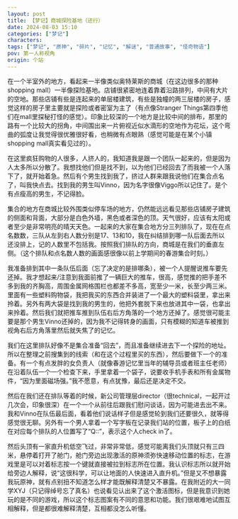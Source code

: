 ```yaml
---
layout: post
title: 【梦记】商城探险基地（还行）
date: 2024-08-03 15:10
categories: ["梦记"]
characters: 
tags: ["梦记", "原神", "碎片", "记忆", "解谜", "普通故事", "怪奇物语"]
pov: 第一人称视角
origin: 个站
---
```


在一个半室外的地方，看起来一半像类似奥特莱斯的商城（在这边很多的那种shopping mall）一半像探险基地。店铺很紧密地连着靠着沿路排列，中间有大片的空地。那些店铺有些是连起来的单层楼建筑，有些是独幢的两三层楼的房子，感觉这样的房子里主要就是探险或者密室为主了（有点像Stranger Things第四季他们在mall里探秘打怪的感觉）。印象比较深的一个地方是比较中间的排布，那里的路有一个比较大的拐角，中间围出来一片俯视近似水滴形的空地作为花坛，这个弯曲的弧度让我觉得很优雅很好看，也稍微有点眼熟（感觉可能是在某个小镇shopping mall真实看见过的）。

在这里疯狂购物的人很多，人挤人的，我知道我是跟一个团队一起来的，但是因为人太多所以分散了。我想找他们但是找不到，以为他们已经回去了而我被一个人落下了，就开始着急。然后有个男生找到我了，挤过人群来跟我说他们在集合点名了，叫我快点去。找到我的男生叫Vinno，因为名字很像Viggo所以记住了。是个有点瘦高的男生，不记得脸。

集合的地方在商城比较外围类似停车场的地方，仍然能远远看见那些店铺房子建筑的侧面和背面，大部分是白色外墙，黑色或者深色的顶。天气很好，应该有太阳或者至少是非常明亮的晴天天色。一起来的大家在集合地方分三列排队了，现在在点名数数，三队从左到右人数分别是17、13和10，我在纠结排到哪一队后面去所以还没排上，记的人数里不包括我。按照我们排队的方向，商城是在我们的垂直左侧。（这个排队和点名数人数的画面感很像以前上学期间的春游集合时刻。）

我准备排到其中一条队伍后面（忘了决定的是排哪条），被一个人提醒说推车要先还掉。我才想起来/注意到我面前推了一辆巨大的推车，很高，感觉推的把手差不多到我的齐胸高，周围金属网格围栏也都差不多高，宽至少一米，长至少两三米。里面有一些塑料购物袋，我把我买的东西合并装进了一个最大的塑料袋里，拿出来拎着。另外有两大袋是找到我的男生的，他把外套脱下来也放进其中一袋，也拿出来拎着。然后我们就把推车推到队伍右后方角落的一个地方还掉了。感觉很可能主要是那个男生Vinno还掉的，因为我不记得转身的画面，只有模糊的知道车被推到视角右后方角落里然后就失焦了的记忆。

我们在这里排队好像不是集合准备“回去”，而且准备继续进去下一个探险的地址。所以在整理之前搜集到的线索（和在这个过程里买的东西），然后要做下一个的准备。有一个有点发胖的女负责人（就像春游记忆里当年的辅导员或者班主任老师）在沿着队伍一个一个检查下来，手里拿着一个袋子，说要收手机手表和所有金属物件，“因为里面磁场强。”我不愿意，有点犹豫，最后还是决定不交。

然后在我们还在排队等着的时候，新公司管理层director（很technical，一起开过几次会，印象很深）在一个一个从前往后跟我们慰问谈话，因为可能进去出不来。我和Vinno在队伍最后面，看着他们说话样子但是感觉轮到我们还要很久，就等得感觉很无聊。另外有一个男人拿着一个写字板在记录我们站的位置，板子上的白纸在对应每个排队的人位置写了“Q::”，表示这个人check in了。

然后头顶有一家直升机低空飞过，非常非常低，感觉可能离我们头顶就只有三四米，悬停着打开了舱门，舱门旁边出现激活的原神须弥快速移动位置的标志，在游戏里是可以对着标志按一个键就直接被拉到标志所在位置。我认识标志所以就开始给旁边人解释，说“这很科学，可以让地面的人快速进入直升机。”但是又不想暴露我玩原神，就有点别扭不知道怎么样才能既解释清楚又不暴露。在我附近的大一同学XYJ（只记得绰号忘了真名）也说看见认出来了这个激活图标，但是我意识到她玩的是不同的游戏，所以这个标志图案有不同的意思和功能。我们很艰难地试图互相解释，但是都很难解释清楚，互相都没怎么听懂。
